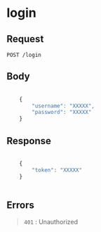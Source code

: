 # login

## Request

`POST /login`

## Body

```javascript
    
    {
        "username": "XXXXX",
        "password": "XXXXX"
    }

```

## Response

```javascript
    
    {
        "token": "XXXXX"
    }
    
```

## Errors

> `401` : Unauthorized